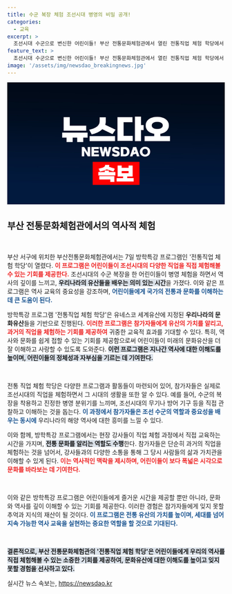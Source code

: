 ```yaml
---
title: 수군 복장 체험 조선시대 병영의 비밀 공개!
categories:
  - 교육
excerpt: >
  조선시대 수군으로 변신한 어린이들! 부산 전통문화체험관에서 열린 전통직업 체험 학당에서 역사를 직접 체험하며 유산의 가치를 새롭게 알아가고 있습니다. 진정한 역사 여행에 함께해보세요!
feature_text: >
  조선시대 수군으로 변신한 어린이들! 부산 전통문화체험관에서 열린 전통직업 체험 학당에서 역사를 직접 체험하며 유산의 가치를 새롭게 알아가고 있습니다. 진정한 역사 여행에 함께해보세요!
image: '/assets/img/newsdao_breakingnews.jpg'
---
```


<p><img src="/assets/img/newsdao_breakingnews.jpg" alt="bookingtag 속보" /></p>

<h2 data-ke-size="size26">부산 전통문화체험관에서의 역사적 체험</h2>

<p data-ke-size="size16">&nbsp;</p>

<p>부산 서구에 위치한 부산전통문화체험관에서는 7일 방학특강 프로그램인 '전통직업 체험 학당'이 열렸다. <b><span style="color: #ee2323;">이 프로그램은 어린이들이 조선시대의 다양한 직업을 직접 체험해볼 수 있는 기회를 제공한다.</span></b> 조선시대의 수군 복장을 한 어린이들이 병영 체험을 하면서 역사의 깊이를 느끼고, <b><span style="background-color: #21538527;">우리나라의 유산들을 배우는 의미 있는 시간</span></b>을 가졌다. 이와 같은 프로그램은 역사 교육의 중요성을 강조하며, <b><span style="color: #1a5490;">어린이들에게 국가의 전통과 문화를 이해하는 데 큰 도움이 된다.</span></b></p>

<p>방학특강 프로그램 '전통직업 체험 학당'은 유네스코 세계유산에 지정된 <b>우리나라의 문화유산</b>들을 기반으로 진행된다. <b><span style="color: #ee2323;">이러한 프로그램은 참가자들에게 유산의 가치를 알리고, 과거의 직업을 체험하는 기회를 제공하여</span></b> 귀중한 교육적 효과를 기대할 수 있다. 특히, 역사와 문화를 쉽게 접할 수 있는 기회를 제공함으로써 어린이들이 미래의 문화유산을 더 잘 이해하고 사랑할 수 있도록 도와준다. <b><span style="background-color: #21538527;">이런 프로그램은 지나간 역사에 대한 이해도를 높이며, 어린이들의 정체성과 자부심을 기르는 데 기여한다.</span></b></p>

<p data-ke-size="size16">&nbsp;</p>

<p>전통 직업 체험 학당은 다양한 프로그램과 활동들이 마련되어 있어, 참가자들은 실제로 조선시대의 직업을 체험하면서 그 시대의 생활을 또한 알 수 있다. 예를 들어, 수군의 복장을 착용하고 진정한 병영 분위기를 느끼며, 조선시대의 무기나 방어 기구 등을 직접 관찰하고 이해하는 것을 돕는다. <b><span style="color: #1a5490;">이 과정에서 참가자들은 조선 수군의 역할과 중요성을 배우는 동시에</span></b> 우리나라의 해양 역사에 대한 흥미를 느낄 수 있다.</p>

<p>이와 함께, 방학특강 프로그램에서는 현장 강사들이 직업 체험 과정에서 직접 교육하는 시간을 가지며, <b><span style="background-color: #21538527;">전통 문화를 알리는 역할도 수행</span></b>한다. 참가자들은 단순히 과거의 직업을 체험하는 것을 넘어서, 강사들과의 다양한 소통을 통해 그 당시 사람들의 삶과 가치관을 이해할 수 있게 된다. <b><span style="color: #ee2323;">이는 역사적인 맥락을 제시하며, 어린이들이 보다 폭넓은 시각으로 문화를 바라보는 데 기여한다.</span></b></p>

<p data-ke-size="size16">&nbsp;</p>

<p>이와 같은 방학특강 프로그램은 어린이들에게 즐거운 시간을 제공할 뿐만 아니라, 문화와 역사를 깊이 이해할 수 있는 기회를 제공한다. 이러한 경험은 참가자들에게 잊지 못할 추억과 지식의 재산이 될 것이다. <b><span style="color: #1a5490;">이 프로그램은 전통 유산의 가치를 높이며, 세대를 넘어 지속 가능한 역사 교육을 실현하는 중요한 역할을 할 것으로 기대된다.</span></b></p>

<p data-ke-size="size16">&nbsp;</p>

<p><b><span style="background-color: #21538527;">결론적으로, 부산 전통문화체험관의 '전통직업 체험 학당'은 어린이들에게 우리의 역사를 직접 체험해볼 수 있는 소중한 기회를 제공하여, 문화유산에 대한 이해도를 높이고 잊지 못할 경험을 선사하고 있다.</span></b></p>
실시간 뉴스 속보는, <a href="https://newsdao.kr" rel="dofollow">https://newsdao.kr</a>


